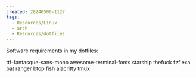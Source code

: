 ```yaml
---
created: 20240506-1127
tags:
  - Resources/Linux
  - arch
  - Resources/dotfiles
---
```


Software requirements in my dotfiles:
  
ttf-fantasque-sans-mono awesome-terminal-fonts starship thefuck fzf exa bat ranger btop fish alacritty tmux
